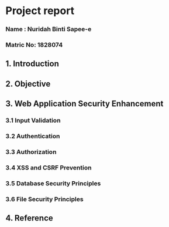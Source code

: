 # Project report

### Name : Nuridah Binti Sapee-e
### Matric No: 1828074

## 1. Introduction

## 2. Objective

## 3. Web Application Security Enhancement
   ### 3.1 Input Validation
   ### 3.2 Authentication
   ### 3.3 Authorization
   ### 3.4 XSS and CSRF Prevention
   ### 3.5 Database Security Principles
   ### 3.6 File Security Principles

## 4. Reference

